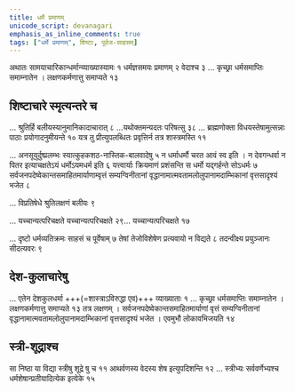 ```yaml
---    
title: धर्मे प्रमाणम्  
unicode_script: devanagari  
emphasis_as_inline_comments: true  
tags: ["धर्मे प्रमाणम्", शिष्टाः, पूर्वज-साहसम्]
---
```


अथातः सामयाचारिकान्धर्मान्व्याख्यास्यामः १ धर्मज्ञसमयः प्रमाणम् २ वेदाश्च ३ … कृच्छ्रा धर्मसमाप्तिः समाम्नातेन । लक्षणकर्मणात्तु समाप्यते १३

## शिष्टाचारे स्मृत्यन्तरे च
… श्रुतिर्हि बलीयस्यानुमानिकादाचारात् ८ …यथोक्तमन्यदतः परिषत्सु ३८ … ब्राह्मणोक्ता विधयस्तेषामुत्सन्नाः पाठाः प्रयोगादनुमीयन्ते १० यत्र तु प्रीत्युपलब्धितः प्रवृत्तिर्न तत्र शास्त्रमस्ति ११

… अनसूयुर्दुष्प्रलम्भः स्यात्कुहकशठ-नास्तिक-बालवादेषु ५ न धर्माधर्मौ चरत आवं स्व इति । न देवगन्धर्वा न पितर इत्याचक्षतेऽयं धर्मोऽयमधर्म इति ६ यत्त्वार्याः क्रियमाणं प्रशंसन्ति स धर्मो यद्गर्हन्ते सोऽधर्मः ७  सर्वजनपदेष्वेकान्तसमाहितमार्याणाम्वृत्तं सम्यग्विनीतानां वृद्धानामात्मवतामलोलुपानामदाम्भिकानां वृत्तसादृश्यं भजेत ८

… विप्रतिषेधे श्रुतिलक्षणं बलीयः ९

… यच्चान्यत्परिचक्षते यच्चान्यत्परिचक्षते २९…  यच्चान्यत्परिचक्षते १७

…  दृष्टो धर्मव्यतिक्रमः साहसं च पूर्वेषाम् ७ तेषां तेजोविशेषेण प्रत्यवायो न विद्यते ८ तदन्वीक्ष्य प्रयुञ्जानः सीदत्यवरः ९


## देश-कुलाचारेषु
… एतेन देशकुलधर्मा +++(=शास्त्राऽविरुद्धा एव)+++ व्याख्याताः १ … कृच्छ्रा धर्मसमाप्तिः समाम्नातेन । लक्षणकर्मणात्तु समाप्यते १३  तत्र लक्षणम् । सर्वजनपदेष्वेकान्तसमाहितमार्याणां वृत्तं सम्यग्विनीतानां वृद्धानामात्मवतामलोलुपानामदाम्भिकानां वृत्तसादृश्यं भजेत । एवमुभौ लोकावभिजयति १४

## स्त्री-शूद्राश्च
सा निष्ठा या विद्या स्त्रीषु शूद्रे षु च ११ आथर्वणस्य वेदस्य शेष इत्युपदिशन्ति १२ … स्त्रीभ्यः सर्ववर्णेभ्यश्च धर्मशेषान्प्रतीयादित्येक इत्येके १५
